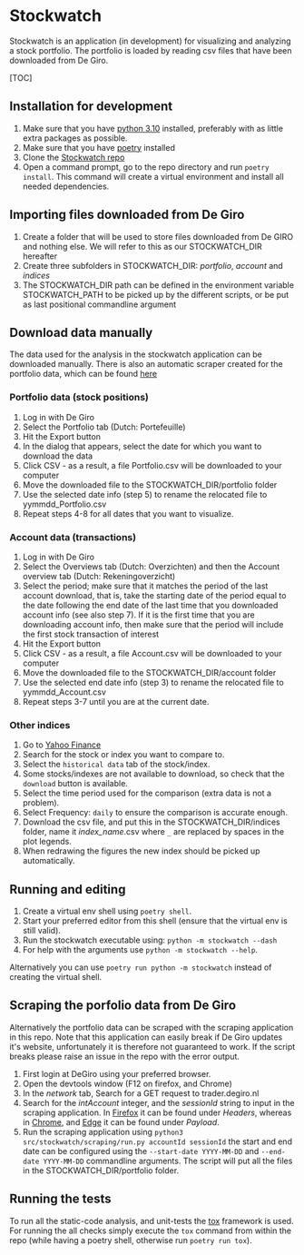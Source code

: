 # Stockwatch

Stockwatch is an application (in development) for visualizing and analyzing a stock
portfolio. The portfolio is loaded by reading csv files that have been downloaded from
De Giro.

[TOC]

## Installation for development

1. Make sure that you have [python 3.10] installed, preferably with as little extra
   packages as possible.
2. Make sure that you have [poetry] installed
3. Clone the [Stockwatch repo]
4. Open a command prompt, go to the repo directory and run `poetry install`. This
   command will create a virtual environment and install all needed dependencies.

## Importing files downloaded from De Giro

1. Create a folder that will be used to store files downloaded from De GIRO and nothing
   else. We will refer to this as our STOCKWATCH\_DIR hereafter
2. Create three subfolders in STOCKWATCH\_DIR: *portfolio*, *account* and *indices*
3. The STOCKWATCH\_DIR path can be defined in the environment variable STOCKWATCH\_PATH
   to be picked up by the different scripts, or be put as last positional commandline
   argument

## Download data manually

The data used for the analysis in the stockwatch application can be downloaded manually.
There is also an automatic scraper created for the portfolio data, which can be found
[here](#markdown-header-scraping-the-porfolio-data-from-de-giro)

### Portfolio data (stock positions)

1. Log in with De Giro
2. Select the Portfolio tab (Dutch: Portefeuille)
3. Hit the Export button
4. In the dialog that appears, select the date for which you want to download the data
5. Click CSV - as a result, a file Portfolio.csv will be downloaded to your computer
6. Move the downloaded file to the STOCKWATCH\_DIR/portfolio folder
7. Use the selected date info (step 5) to rename the relocated file to
   yymmdd\_Portfolio.csv
8. Repeat steps 4-8 for all dates that you want to visualize.

### Account data (transactions)

1. Log in with De Giro
2. Select the Overviews tab (Dutch: Overzichten) and then the Account overview tab
   (Dutch: Rekeningoverzicht)
3. Select the period; make sure that it matches the period of the last account download,
   that is, take the starting date of the period equal to the date following
   the end date of the last time that you downloaded account info (see also step 7).
   If it is the first time that you are downloading account info, then make sure that
   the period will include the first stock transaction of interest
4. Hit the Export button
5. Click CSV - as a result, a file Account.csv will be downloaded to your computer
6. Move the downloaded file to the STOCKWATCH\_DIR/account folder
7. Use the selected end date info (step 3) to rename the relocated file to
   yymmdd\_Account.csv
8. Repeat steps 3-7 until you are at the current date.

### Other indices

1. Go to [Yahoo Finance]
2. Search for the stock or index you want to compare to.
3. Select the `historical data` tab of the stock/index.
4. Some stocks/indexes are not available to download, so check that the `download` button
   is available.
5. Select the time period used for the comparison (extra data is not a problem).
6. Select Frequency: `daily` to ensure the comparison is accurate enough.
7. Download the csv file, and put this in the STOCKWATCH\_DIR/indices folder, name it
   *index_name*.csv where `_` are replaced by spaces in the plot legends.
8. When redrawing the figures the new index should be picked up automatically.

## Running and editing

1. Create a virtual env shell using `poetry shell`.
2. Start your preferred editor from this shell (ensure that the virtual env is still
   valid).
3. Run the stockwatch executable using: `python -m stockwatch --dash`
4. For help with the arguments use `python -m stockwatch --help`.

Alternatively you can use `poetry run python -m stockwatch` instead
of creating the virtual shell.

## Scraping the porfolio data from De Giro

Alternatively the portfolio data can be scraped with the scraping application
in this repo. Note that this application can easily break if De Giro updates
it's website, unfortunately it is therefore not guaranteed to work. If the
script breaks please raise an issue in the repo with the error output.

1. First login at DeGiro using your preferred browser.
2. Open the devtools window (F12 on firefox, and Chrome)
3. In the *network* tab, Search for a GET request to trader.degiro.nl
4. Search for the *intAccount* integer, and the *sessionId* string to
   input in the scraping application. In [Firefox] it can be found under
   *Headers*, whereas in [Chrome], and [Edge] it can be found under *Payload*.
5. Run the scraping application using
   `python3 src/stockwatch/scraping/run.py accountId sessionId`
   the start and end date can be configured using the `--start-date YYYY-MM-DD`
   and `--end-date YYYY-MM-DD` commandline arguments. The script will put all
   the files in the STOCKWATCH\_DIR/portfolio folder.

## Running the tests

To run all the static-code analysis, and unit-tests the [tox] framework is
used. For running the all checks simply execute the `tox` command from
within the repo (while having a poetry shell, otherwise run `poetry run tox`).

[Firefox]: ./figs/devtools_firefox.png
[Chrome]: ./figs/devtools_chrome.png
[Edge]: ./figs/devtools_edge.png
[tox]: https://tox.wiki/en/latest/index.html
[python 3.10]: https://www.python.org/downloads/
[poetry]: https://python-poetry.org/docs/#installation
[Stockwatch repo]: https://bitbucket.org/stockwatch-ws/stockwatch/src/develop/
[Yahoo Finance]: https://finance.yahoo.com
